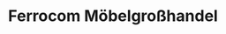 ---
title: "Ferrocom Möbelgroßhandel"
url: /biedermannsdorf/ferrocom-moebelgrosshandel/
shop: Möbel
---